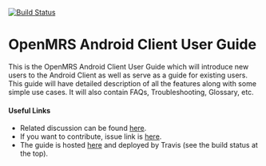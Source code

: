 [![Build Status](https://travis-ci.org/openmrs/openmrs-android-client-user-guide.svg?branch=master)](https://travis-ci.org/openmrs/openmrs-android-client-user-guide)

# OpenMRS Android Client User Guide

This is the OpenMRS Android Client User Guide which will introduce new users to the Android Client as well as serve as a guide for existing users. This guide will have detailed description of all the features along with some simple use cases. It will also contain FAQs, Troubleshooting, Glossary, etc.

#### Useful Links
* Related discussion can be found [here](https://talk.openmrs.org/t/openmrs-android-client-user-guide/9845).
* If you want to contribute, issue link is [here](https://issues.openmrs.org/browse/AC-332).
* The guide is hosted [here](https://openmrs.github.io/openmrs-android-client-user-guide/) and deployed by Travis (see the build status at the top).

